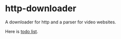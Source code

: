 # http-downloader
A downloader for http and a parser for video websites.

Here is [todo list](./docs/todo.md).

